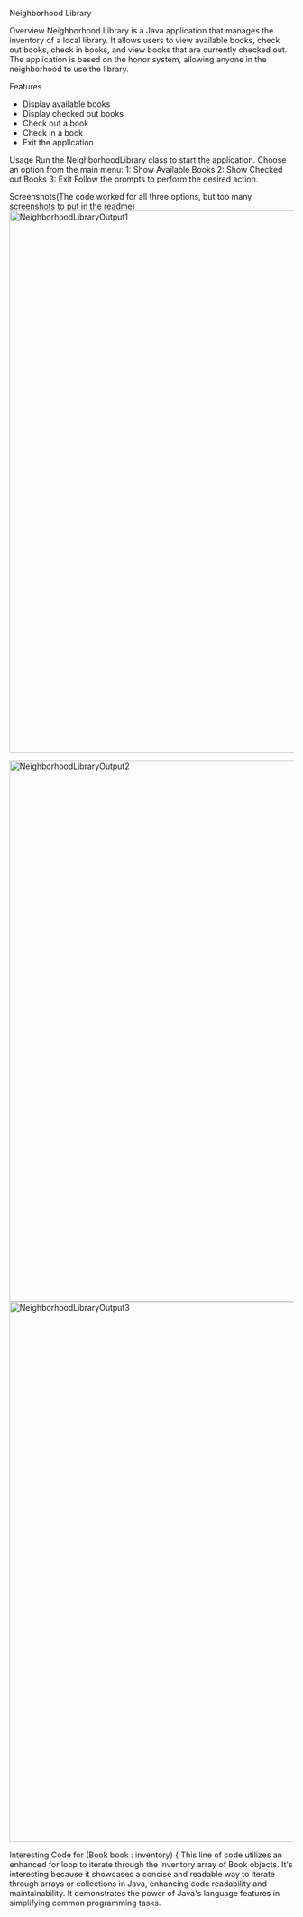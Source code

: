 Neighborhood Library

Overview
Neighborhood Library is a Java application that manages the inventory of a local library. 
It allows users to view available books, check out books, check in books, and view books that are currently checked out. 
The application is based on the honor system, allowing anyone in the neighborhood to use the library.

Features
- Display available books
- Display checked out books
- Check out a book
- Check in a book
- Exit the application

Usage
Run the NeighborhoodLibrary class to start the application.
Choose an option from the main menu:
1: Show Available Books
2: Show Checked out Books
3: Exit
Follow the prompts to perform the desired action.

Screenshots(The code worked for all three options, but too many screenshots to put in the readme)
<img width="959" alt="NeighborhoodLibraryOutput1" src="https://github.com/Nyflyguyx200/neighborhood-library/assets/114933451/c2f5745c-f575-4471-9587-f906b96bf490">

<img width="959" alt="NeighborhoodLibraryOutput2" src="https://github.com/Nyflyguyx200/neighborhood-library/assets/114933451/0204ec07-feb3-4176-85c7-a0909ecac79b">

<img width="957" alt="NeighborhoodLibraryOutput3" src="https://github.com/Nyflyguyx200/neighborhood-library/assets/114933451/9e3bae26-6bd9-4d36-b48f-82342a91bc04">


Interesting Code
for (Book book : inventory) {
This line of code utilizes an enhanced for loop to iterate through the inventory array of Book objects.
It's interesting because it showcases a concise and readable way to iterate through arrays or collections in Java, enhancing code readability and maintainability.
It demonstrates the power of Java's language features in simplifying common programming tasks.








